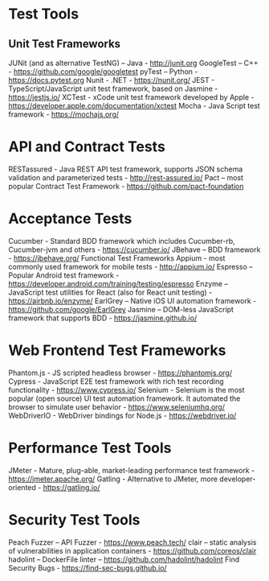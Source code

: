 # Test Tools

## Unit Test Frameworks
JUNit (and as alternative TestNG) – Java - http://junit.org
GoogleTest – C++ - https://github.com/google/googletest
pyTest – Python - https://docs.pytest.org
Nunit - .NET - https://nunit.org/
JEST - TypeScript/JavaScript unit test framework, based on Jasmine - https://jestjs.io/
XCTest - xCode unit test framework developed by Apple - https://developer.apple.com/documentation/xctest
Mocha - Java Script test framework - https://mochajs.org/

# API and Contract Tests
RESTassured - Java REST API test framework, supports JSON schema validation and parameterized tests - http://rest-assured.io/
Pact – most popular Contract Test Framework - https://github.com/pact-foundation

# Acceptance Tests
Cucumber - Standard BDD framework which includes Cucumber-rb, Cucumber-jvm and others - https://cucumber.io/
JBehave – BDD framework - https://jbehave.org/
Functional Test Frameworks
Appium - most commonly used framework for mobile tests - http://appium.io/
Espresso – Popular Android test framework - https://developer.android.com/training/testing/espresso
Enzyme – JavaScript test utilities for React (also for React unit testing) - https://airbnb.io/enzyme/
EarlGrey – Native iOS  UI automation framework - https://github.com/google/EarlGrey
Jasmine – DOM-less JavaScript framework that supports BDD - https://jasmine.github.io/

# Web Frontend Test Frameworks
Phantom.js - JS scripted headless browser - https://phantomjs.org/
Cypress - JavaScript E2E test framework with rich test recording functionality - https://www.cypress.io/
Selenium - Selenium is the most popular (open source) UI test automation framework. It automated the browser to simulate user behavior - https://www.seleniumhq.org/
WebDriverIO - WebDriver bindings for Node.js - https://webdriver.io/

# Performance Test Tools
JMeter - Mature, plug-able, market-leading performance test framework - https://jmeter.apache.org/
Gatling - Alternative to JMeter, more developer-oriented - https://gatling.io/

# Security Test Tools
Peach Fuzzer – API Fuzzer - https://www.peach.tech/ 
clair – static analysis of vulnerabilities in application containers - https://github.com/coreos/clair
hadolint – DockerFile linter – https://github.com/hadolint/hadolint
Find Security Bugs - https://find-sec-bugs.github.io/


